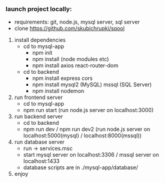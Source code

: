 ### launch project locally:

- requirements: git, node.js, mysql server, sql server
- clone https://github.com/skubichrupki/sqool
  
1. install dependencies
    - cd to mysql-app
      - npm init
      - npm install (node modules etc)
      - npm install axios react-router-dom
    - cd to backend
      - npm install express cors
      - npm install mysql2 (MySQL) mssql (SQL Server)
      - npm install nodemon
2. run frontend server
    - cd to mysql-app
    - npm run start (run node.js server on localhost:3000)
3. run backend server
    - cd to backend
    - npm run dev / npm run dev2 (run node.js server on localhost:5000(mysql) / localhost:8000(mssql))
4. run database server
    - run -> services.msc
    - start mysql server on localhost:3306 / mssql server on localhost:1433
    - database scripts are in ./mysql-app/database/
5. enjoy


  